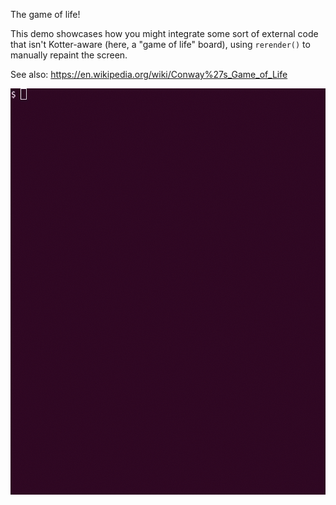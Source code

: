 The game of life!

This demo showcases how you might integrate some sort of external code that isn't Kotter-aware (here, a "game of life" board),
using `rerender()` to manually repaint the screen.

See also: https://en.wikipedia.org/wiki/Conway%27s_Game_of_Life

![Example in action](https://github.com/varabyte/media/raw/main/kotter/screencasts/kotter-life.gif)
